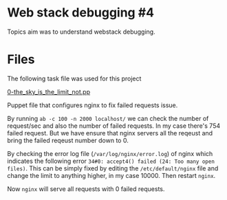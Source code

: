 # Web stack debugging #4

Topics aim was to understand webstack debugging.

# Files

The following task file was used for this project

[0-the_sky_is_the_limit_not.pp](./0-the_sky_is_the_limit_not.pp)

Puppet file that configures nginx to fix failed requests issue.

By running `ab -c 100 -n 2000 localhost/` we can check the number of request/sec and also the number of failed requests. In my case there's 754 failed request. But we have ensure that nginx servers all the reqeust and bring the failed reqeust number down to 0.

By checking the error log file (`/var/log/nginx/error.log`) of nginx which indicates the following error `34#0: accept4() failed (24: Too many open files)`.
This can be simply fixed by editing the `/etc/default/nginx` file and change the limit to anything higher, in my case 10000. Then restart `nginx`.

Now `nginx` will serve all requests with 0 failed requests.
